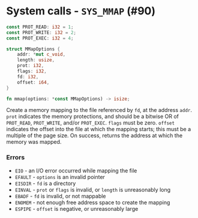 # System calls - `SYS_MMAP` (#90)

```rust
const PROT_READ: i32 = 1;
const PROT_WRITE: i32 = 2;
const PROT_EXEC: i32 = 4;

struct MMapOptions {
    addr: *mut c_void,
    length: usize,
    prot: i32,
    flags: i32,
    fd: i32,
    offset: i64,
}

fn mmap(options: *const MMapOptions) -> isize;
```

Create a memory mapping to the file referenced by `fd`, at the address `addr`.
`prot` indicates the memory protections, and should be a bitwise OR of `PROT_READ`, `PROT_WRITE`, and/or `PROT_EXEC`.
`flags` must be zero. `offset` indicates the offset into the file at which the mapping starts; this must be a multiple of the page size.
On success, returns the address at which the memory was mapped.

### Errors

- `EIO` - an I/O error occurred while mapping the file
- `EFAULT` - `options` is an invalid pointer
- `EISDIR` - `fd` is a directory
- `EINVAL` - `prot` or `flags` is invalid, or `length` is unreasonably long
- `EBADF` - `fd` is invalid, or not mappable
- `ENOMEM` - not enough free address space to create the mapping
- `ESPIPE` - `offset` is negative, or unreasonably large
